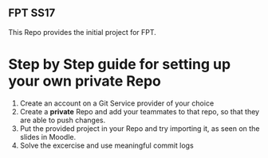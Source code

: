## FPT SS17 

This Repo provides the initial project for FPT.

# Step by Step guide for setting up your own private Repo

1. Create an account on a Git Service provider of your choice
2. Create a **private** Repo and add your teammates to that repo, so that they are able to push changes.
3. Put the provided project in your Repo and try importing it, as seen on the slides in Moodle.
4. Solve the excercise and use meaningful commit logs
